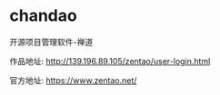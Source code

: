 # chandao
开源项目管理软件-禅道

作品地址: http://139.196.89.105/zentao/user-login.html

官方地址: https://www.zentao.net/
